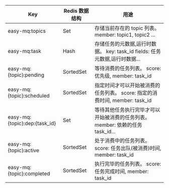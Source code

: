| Key                           | Redis 数据结构 | 用途                                                                          |
| ----------------------------- | -------------- | ----------------------------------------------------------------------------- |
| easy-mq:topics                | Set            | 存储当前存在的 topic 列表。member: topic1, topic2 ...                         |
| easy-mq:task                  | Hash           | 存储任务的元数据,运行时数据。 key: task_id fields: 任务元数据,运行时数据...   |
| easy-mq:{topic}:pending       | SortedSet      | 等待消费的任务列表。 score: 优先级, member: task_id                           |
| easy-mq:{topic}:scheduled     | SortedSet      | 指定时间才可以开始被消费的任务列表。 score: 指定的消费时间, member: task_id   |
| easy-mq:{topic}:dep:{task_id} | Set            | 等待其他任务执行完毕才可以开始被消费的任务列表。member: 依赖的任务 task_id... |
| easy-mq:{topic}:active        | SortedSet      | 处于消费中的任务列表。 score: 任务出队(被消费)时间, member: task_id           |
| easy-mq:{topic}:completed     | SortedSet      | 执行完毕的任务列表。 score: 任务完成时间, member: task_id                     |
